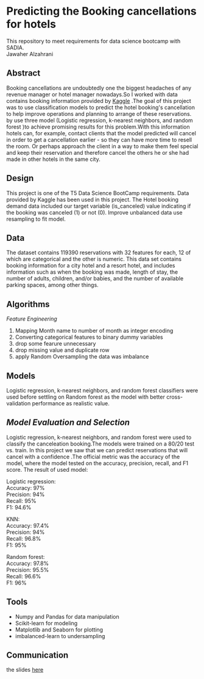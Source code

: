 # Predicting the Booking cancellations for hotels <br>
This repository to meet requirements for data science bootcamp with SADIA. <br>
Jawaher Alzahrani <br>

## Abstract <br>
Booking cancellations are undoubtedly one the biggest headaches of any revenue manager or hotel manager nowadays.So I worked with data contains booking information provided by [Kaggle](https://www.kaggle.com/jessemostipak/hotel-booking-demand/code) .The goal of this project was to use classification models to predict  the hotel booking's cancellation to help improve operations and  planning to arrange of these reservations. by use three model (Logistic regression, k-nearest neighbors, and random forest )to achieve promising results for this problem.With this information hotels can, for example, contact clients that the model predicted will cancel in order to get a cancellation earlier - so they can have more time to resell the room. Or perhaps approach the client in a way to make them feel special and keep their reservation and therefore cancel the others he or she had made in other hotels in the same city.<br>
## Design<br>
This project is one of the T5 Data Science BootCamp requirements. Data provided by Kaggle has been used in this project. The Hotel booking demand data included our target variable (is_canceled) value indicating if the booking was canceled (1) or not (0). Improve unbalanced data use resampling to fit model.<br>
## Data <br>
The dataset contains 119390 reservations with 32 features for each, 12 of which are categorical and  the other is numeric. 
This data set contains booking information for a city hotel and a resort hotel, and includes information such as when the booking was made, length of stay, the number of adults, children, and/or babies, and the number of available parking spaces, among other things.<br>

## Algorithms <br>

*Feature Engineering* <br>
1. Mapping Month name to number of month as  integer encoding<br>
2. Converting categorical features to binary dummy variables <br>
3. drop some fearure unnecessary <br>
4. drop missing value and duplicate row <br>
5. apply Random Oversampling the data was imbalance <br>

## Models <br>
  
Logistic regression, k-nearest neighbors, and random forest classifiers were used before settling on Random forest as the model with  better cross-validation performance as realistic value. <br>
## *Model Evaluation and Selection* <br>
  
Logistic regression, k-nearest neighbors, and random forest were used to classify the canceleation booking.The models were trained on a 80/20 test vs. train. In this project we saw that we can predict reservations that will cancel with a confidence .The official metric was the accuracy of the model, where the model tested on the accuracy, precision, recall, and F1 score. The result of used model:<br>

Logistic regression:<br>
Accuracy: 97% <br>
Precision: 94% <br>
Recall: 95% <br>
F1: 94.6% <br>

KNN: <br>
Accuracy: 97.4% <br>
Precision: 94% <br>
Recall: 96.8% <br>
F1: 95% <br>

Random forest: <br>
Accuracy: 97.8% <br>
Precision: 95.5% <br>
Recall: 96.6% <br>
F1: 96% <br>


## Tools <br>
- Numpy and Pandas for data manipulation <br>
- Scikit-learn for modeling <br>
- Matplotlib and Seaborn for plotting <br>
- imbalanced-learn to undersampling  <br>

## Communication <br>
the slides  [here](https://github.com/JawaherJamaan/hotel-booking-Data-Science/blob/main/Final/Presentation%20-%20Hotel%20Booking%20Cancelation.pdf)


